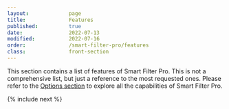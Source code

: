```yaml
---
layout:             page
title:              Features
published:          true
date:               2022-07-13
modified:           2022-07-16
order:              /smart-filter-pro/features
class:              front-section
---
```

  
This section contains a list of features of Smart Filter Pro. This is not a comprehensive list, but just a reference to the most requested ones. Please refer to the [Options section](../options/index.md) to explore all the capabilities of Smart Filter Pro.

{% include next %}